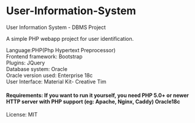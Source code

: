 # User-Information-System
User Information System - DBMS Project

A simple PHP webapp project for user identification.

Language:PHP(Php Hypertext Preprocessor) </br>
Frontend framework: Bootstrap </br>
Plugins: JQuery </br>
Database system: Oracle </br>
Oracle version used: Enterprise 18c </br>
User Interface: Material Kit- Creative Tim </br>

<h4>
Requirements: If you want to run it yourself, you need
PHP 5.0+ or newer
HTTP server with PHP support (eg: Apache, Nginx, Caddy)
Oracle18c
</h4>
License: MIT 
